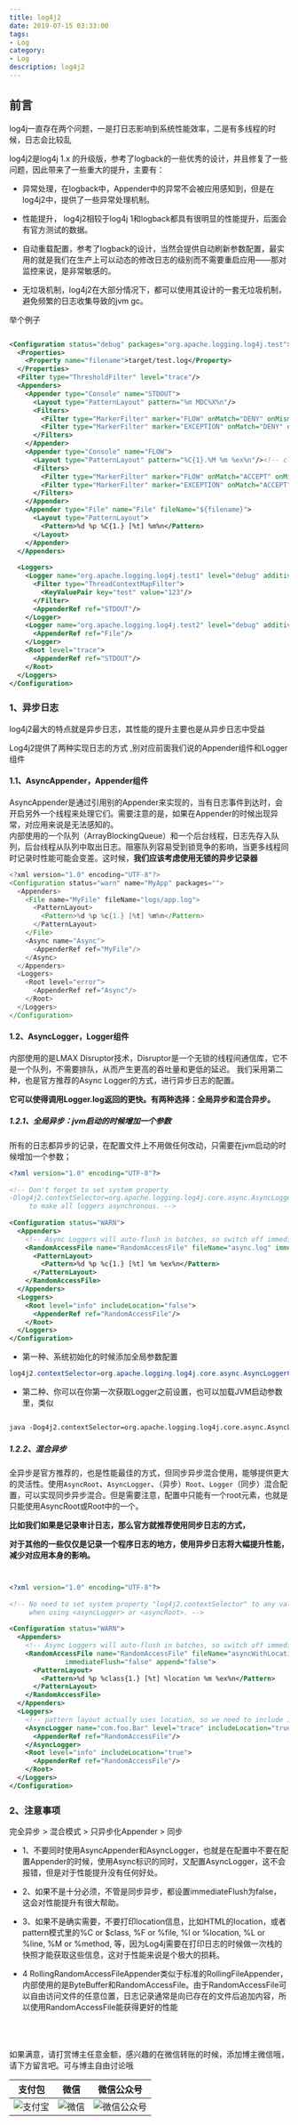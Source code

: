 ```yaml
---
title: log4j2
date: 2019-07-15 03:33:00
tags: 
- Log
category: 
- Log
description: log4j2
---
```

<!-- image url 
https://raw.githubusercontent.com/HealerJean/HealerJean.github.io/master/blogImages
　　首行缩进
<font color="red">  </font>
-->

## 前言

log4j一直存在两个问题，一是打日志影响到系统性能效率，二是有多线程的时候，日志会比较乱 
    
log4j2是log4j 1.x 的升级版，参考了logback的一些优秀的设计，并且修复了一些问题，因此带来了一些重大的提升，主要有：



+ 异常处理，在logback中，Appender中的异常不会被应用感知到，但是在log4j2中，提供了一些异常处理机制。

+ 性能提升， log4j2相较于log4j 1和logback都具有很明显的性能提升，后面会有官方测试的数据。

+ 自动重载配置，参考了logback的设计，当然会提供自动刷新参数配置，最实用的就是我们在生产上可以动态的修改日志的级别而不需要重启应用——那对监控来说，是非常敏感的。

+ 无垃圾机制，log4j2在大部分情况下，都可以使用其设计的一套无垃圾机制，避免频繁的日志收集导致的jvm gc。


举个例子


```xml

<Configuration status="debug" packages="org.apache.logging.log4j.test">
  <Properties>
    <Property name="filename">target/test.log</Property>
  </Properties>
  <Filter type="ThresholdFilter" level="trace"/>
  <Appenders>
    <Appender type="Console" name="STDOUT">
      <Layout type="PatternLayout" pattern="%m MDC%X%n"/>
      <Filters>
        <Filter type="MarkerFilter" marker="FLOW" onMatch="DENY" onMismatch="NEUTRAL"/>
        <Filter type="MarkerFilter" marker="EXCEPTION" onMatch="DENY" onMismatch="ACCEPT"/>
      </Filters>
    </Appender>
    <Appender type="Console" name="FLOW">
      <Layout type="PatternLayout" pattern="%C{1}.%M %m %ex%n"/><!-- class and line number -->
      <Filters>
        <Filter type="MarkerFilter" marker="FLOW" onMatch="ACCEPT" onMismatch="NEUTRAL"/>
        <Filter type="MarkerFilter" marker="EXCEPTION" onMatch="ACCEPT" onMismatch="DENY"/>
      </Filters>
    </Appender>
    <Appender type="File" name="File" fileName="${filename}">
      <Layout type="PatternLayout">
        <Pattern>%d %p %C{1.} [%t] %m%n</Pattern>
      </Layout>
    </Appender>
  </Appenders>
 
  <Loggers>
    <Logger name="org.apache.logging.log4j.test1" level="debug" additivity="false">
      <Filter type="ThreadContextMapFilter">
        <KeyValuePair key="test" value="123"/>
      </Filter>
      <AppenderRef ref="STDOUT"/>
    </Logger>
    <Logger name="org.apache.logging.log4j.test2" level="debug" additivity="false">
      <AppenderRef ref="File"/>
    </Logger>
    <Root level="trace">
      <AppenderRef ref="STDOUT"/>
    </Root>
  </Loggers>
</Configuration>

```

### 1、异步日志

log4j2最大的特点就是异步日志，其性能的提升主要也是从异步日志中受益     

Log4j2提供了两种实现日志的方式 ,别对应前面我们说的Appender组件和Logger组件      

#### 1.1、AsyncAppender，Appender组件  

AsyncAppender是通过引用别的Appender来实现的，当有日志事件到达时，会开启另外一个线程来处理它们。需要注意的是，如果在Appender的时候出现异常，对应用来说是无法感知的。     
内部使用的一个队列（ArrayBlockingQueue）和一个后台线程，日志先存入队列，后台线程从队列中取出日志。阻塞队列容易受到锁竞争的影响，当更多线程同时记录时性能可能会变差。这时候，**我们应该考虑使用无锁的异步记录器**



```java
<?xml version="1.0" encoding="UTF-8"?>
<Configuration status="warn" name="MyApp" packages="">
  <Appenders>
    <File name="MyFile" fileName="logs/app.log">
      <PatternLayout>
        <Pattern>%d %p %c{1.} [%t] %m%n</Pattern>
      </PatternLayout>
    </File>
    <Async name="Async">
      <AppenderRef ref="MyFile"/>
    </Async>
  </Appenders>
  <Loggers>
    <Root level="error">
      <AppenderRef ref="Async"/>
    </Root>
  </Loggers>
</Configuration>


```

#### 1.2、AsyncLogger，Logger组件

内部使用的是LMAX Disruptor技术，Disruptor是一个无锁的线程间通信库，它不是一个队列，不需要排队，从而产生更高的吞吐量和更低的延迟。
我们采用第二种，也是官方推荐的Async Logger的方式，进行异步日志的配置。    

**它可以使得调用Logger.log返回的更快。有两种选择：全局异步和混合异步。**



##### 1.2.1、全局异步：jvm启动的时候增加一个参数

所有的日志都异步的记录，在配置文件上不用做任何改动，只需要在jvm启动的时候增加一个参数；


```xml
<?xml version="1.0" encoding="UTF-8"?>
 
<!-- Don't forget to set system property
-Dlog4j2.contextSelector=org.apache.logging.log4j.core.async.AsyncLoggerContextSelector
     to make all loggers asynchronous. -->
 
<Configuration status="WARN">
  <Appenders>
    <!-- Async Loggers will auto-flush in batches, so switch off immediateFlush. -->
    <RandomAccessFile name="RandomAccessFile" fileName="async.log" immediateFlush="false" append="false">
      <PatternLayout>
        <Pattern>%d %p %c{1.} [%t] %m %ex%n</Pattern>
      </PatternLayout>
    </RandomAccessFile>
  </Appenders>
  <Loggers>
    <Root level="info" includeLocation="false">
      <AppenderRef ref="RandomAccessFile"/>
    </Root>
  </Loggers>
</Configuration>


```

+ 第一种、系统初始化的时候添加全局参数配置

```java
log4j2.contextSelector=org.apache.logging.log4j.core.async.AsyncLoggerContextSelector
```

+ 第二种、你可以在你第一次获取Logger之前设置，也可以加载JVM启动参数里，类似


```xml

java -Dog4j2.contextSelector=org.apache.logging.log4j.core.async.AsyncLoggerContextSelector

```






##### 1.2.2、混合异步   


全异步是官方推荐的，也是性能最佳的方式，但同步异步混合使用，能够提供更大的灵活性。使用`AsyncRoot`、`AsyncLogger`、（异步）`Root`、`Logger`（同步）混合配置，可以实现同步异步混合。但是需要注意，配置中只能有一个root元素，也就是只能使用AsyncRoot或Root中的一个。    



**比如我们如果是记录审计日志，那么官方就推荐使用同步日志的方式，**    

**对于其他的一些仅仅是记录一个程序日志的地方，使用异步日志将大幅提升性能，减少对应用本身的影响。**





```xml


<?xml version="1.0" encoding="UTF-8"?>
 
<!-- No need to set system property "log4j2.contextSelector" to any value
     when using <asyncLogger> or <asyncRoot>. -->
 
<Configuration status="WARN">
  <Appenders>
    <!-- Async Loggers will auto-flush in batches, so switch off immediateFlush. -->
    <RandomAccessFile name="RandomAccessFile" fileName="asyncWithLocation.log"
              immediateFlush="false" append="false">
      <PatternLayout>
        <Pattern>%d %p %class{1.} [%t] %location %m %ex%n</Pattern>
      </PatternLayout>
    </RandomAccessFile>
  </Appenders>
  <Loggers>
    <!-- pattern layout actually uses location, so we need to include it -->
    <AsyncLogger name="com.foo.Bar" level="trace" includeLocation="true">
      <AppenderRef ref="RandomAccessFile"/>
    </AsyncLogger>
    <Root level="info" includeLocation="true">
      <AppenderRef ref="RandomAccessFile"/>
    </Root>
  </Loggers>
</Configuration>

```

### 2、注意事项

完全异步 > 混合模式 > 只异步化Appender > 同步


+ 1、不要同时使用AsyncAppender和AsyncLogger，也就是在配置中不要在配置Appender的时候，使用Async标识的同时，又配置AsyncLogger，这不会报错，但是对于性能提升没有任何好处。


+ 2、如果不是十分必须，不管是同步异步，都设置immediateFlush为false，这会对性能提升有很大帮助。

+ 3、如果不是确实需要，不要打印location信息，比如HTML的location，或者pattern模式里的%C or $class, %F or %file, %l or %location, %L or %line, %M or %method, 等，因为Log4j需要在打印日志的时候做一次栈的快照才能获取这些信息，这对于性能来说是个极大的损耗。


+ 4 RollingRandomAccessFileAppender类似于标准的RollingFileAppender，内部使用的是ByteBuffer和RandomAccessFile。由于RandomAccessFile可以自由访问文件的任意位置，日志记录通常是向已存在的文件后追加内容，所以使用RandomAccessFile能获得更好的性能








<br/><br/><br/>
如果满意，请打赏博主任意金额，感兴趣的在微信转账的时候，添加博主微信哦， 请下方留言吧。可与博主自由讨论哦

|支付包 | 微信|微信公众号|
|:-------:|:-------:|:------:|
|![支付宝](https://raw.githubusercontent.com/HealerJean/HealerJean.github.io/master/assets/img/tctip/alpay.jpg) | ![微信](https://raw.githubusercontent.com/HealerJean/HealerJean.github.io/master/assets/img/tctip/weixin.jpg)|![微信公众号](https://raw.githubusercontent.com/HealerJean/HealerJean.github.io/master/assets/img/my/qrcode_for_gh_a23c07a2da9e_258.jpg)|




<!-- Gitalk 评论 start  -->

<link rel="stylesheet" href="https://unpkg.com/gitalk/dist/gitalk.css">
<script src="https://unpkg.com/gitalk@latest/dist/gitalk.min.js"></script> 
<div id="gitalk-container"></div>    
 <script type="text/javascript">
    var gitalk = new Gitalk({
		clientID: `1d164cd85549874d0e3a`,
		clientSecret: `527c3d223d1e6608953e835b547061037d140355`,
		repo: `HealerJean.github.io`,
		owner: 'HealerJean',
		admin: ['HealerJean'],
		id: 'y4e0IDnhJ2li7rKo',
    });
    gitalk.render('gitalk-container');
</script> 

<!-- Gitalk end -->

